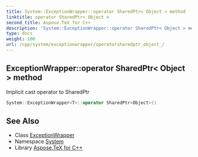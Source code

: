 ```yaml
---
title: System::ExceptionWrapper::operator SharedPtr< Object > method
linktitle: operator SharedPtr< Object >
second_title: Aspose.TeX for C++
description: 'System::ExceptionWrapper::operator SharedPtr< Object > method. Implicit cast operator to SharedPtr<Object> in C++.'
type: docs
weight: 100
url: /cpp/system/exceptionwrapper/operatorsharedptr_object_/
---
```

## ExceptionWrapper::operator SharedPtr< Object > method


Implicit cast operator to SharedPtr<Object>

```cpp
System::ExceptionWrapper<T>::operator SharedPtr<Object>()
```

## See Also

* Class [ExceptionWrapper](../)
* Namespace [System](../../)
* Library [Aspose.TeX for C++](../../../)
